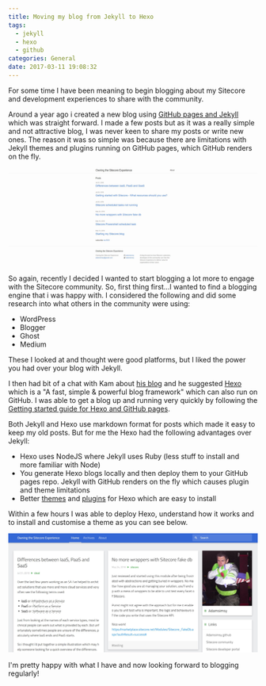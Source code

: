 ```yaml
---
title: Moving my blog from Jekyll to Hexo
tags:
  - jekyll
  - hexo
  - github
categories: General
date: 2017-03-11 19:08:32
---
```


For some time I have been meaning to begin blogging about my Sitecore and development experiences to share with the community. 

Around a year ago i created a new blog using [GitHub pages and Jekyll](https://jekyllrb.com/docs/github-pages/) which was straight forward. I made a few posts but as it was a really simple and not attractive blog, I was never keen to share my posts or write new ones. The reason it was so simple was because there are limitations with Jekyll themes and plugins running on GitHub pages, which GitHub renders on the fly.

<!-- more -->

![My old Hexo blog](/images/Moving-my-blog-from-Jekyll-to-Hexo_oldblog.jpg)

So again, recently I decided I wanted to start blogging a lot more to engage with the Sitecore community. So, first thing first...I wanted to find a blogging engine that i was happy with. I considered the following and did some research into what others in the community were using:

* WordPress
* Blogger
* Ghost
* Medium

These I looked at and thought were good platforms, but I liked the power you had over your blog with Jekyll.

I then had bit of a chat with Kam about [his blog](https://kamsar.net/) and he suggested [Hexo](https://hexo.io/) which is a "A fast, simple & powerful blog framework" which can also run on GitHub. I was able to get a blog up and running very quickly by following the [Getting started guide for Hexo and GitHub pages](https://gist.github.com/btfak/18938572f5df000ebe06fbd1872e4e39).

Both Jekyll and Hexo use markdown format for posts which made it easy to keep my old posts. But for me the Hexo had the following advantages over Jekyll:

* Hexo uses NodeJS where Jekyll uses Ruby (less stuff to install and more familiar with Node)
* You generate Hexo blogs locally and then deploy them to your GitHub pages repo. Jekyll with GitHub renders on the fly which causes plugin and theme limitations
* Better [themes](https://hexo.io/plugins/) and [plugins](https://hexo.io/plugins/) for Hexo which are easy to install

Within a few hours I was able to deploy Hexo, understand how it works and to install and customise a theme as you can see below.

![My new Hexo blog and theme](/images/Moving-my-blog-from-Jekyll-to-Hexo_newblog.jpg)

I'm pretty happy with what I have and now looking forward to blogging regularly!